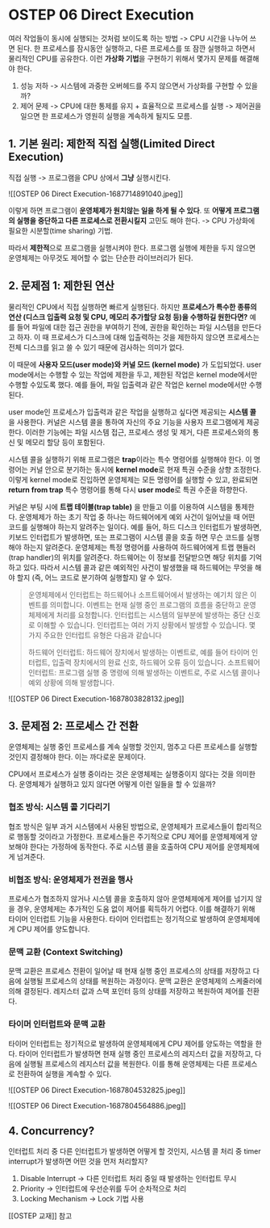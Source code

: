 # OSTEP 06 Direct Execution

여러 작업들이 동시에 실행되는 것처럼 보이도록 하는 방법 -> CPU 시간을 나누어 쓰면 된다. 한 프로세스를 잠시동안 실행하고, 다른 프로세스를 또 잠깐 실행하고 하면서 물리적인 CPU를 공유한다. 
이런 **가상화 기법**을 구현하기 위해서 몇가지 문제를 해결해야 한다.

1. 성능 저하 -> 시스템에 과중한 오버헤드를 주지 않으면서 가상화를 구현할 수 있을까?
2. 제어 문제 -> CPU에 대한 통제를 유지 + 효율적으로 프로세스를 실행 -> 제어권을 일으면 한 프로세스가 영원히 실행을 계속하게 될지도 모름.

## 1. 기본 원리: 제한적 직접 실행(Limited Direct Execution)

직접 실행 -> 프로그램을 CPU 상에서 **그냥** 실행시킨다. 

![[OSTEP 06 Direct Execution-1687714891040.jpeg]]

이렇게 하면 프로그램이 **운영체제가 원치않는 일을 하게 될 수 있다**.
또 **어떻게 프로그램의 실행을 중단하고 다른 프로세스로 전환시킬지** 고민도 해야 한다. -> CPU 가상화에 필요한 시분할(time sharing) 기법.

따라서 **제한적**으로 프로그램을 실행시켜야 한다. 프로그램 실행에 제한을 두지 않으면 운영체제는 아무것도 제어할 수 없는 단순한 라이브러리가 된다.

## 2. 문제점 1: 제한된 연산

물리적인 CPU에서 직접 실행하면 빠르게 실행된다. 하지만 **프로세스가 특수한 종류의 연산 (디스크 입출력 요청 및 CPU, 메모리 추가할당 요청 등)을 수행하길 원한다면?**
예를 들어  파일에 대한 접근 권한을 부여하기 전에, 권한을 확인하는 파일 시스템을 만든다고 하자. 이 때 프로세스가 디스크에 대해 입출력하는 것을 제한하지 않으면 프로세스는 전체 디스크를 읽고 쓸 수 있기 때문에 검사하는 의미가 없다.

이 때문에 **사용자 모드(user mode)와 커널 모드 (kernel mode)** 가 도입되었다.
user mode에서는 수행할 수 있는 작업에 제한을 두고, 제한된 작업은 kernel mode에서만 수행할 수있도록 했다. 예를 들어, 파일 입출력과 같은 작업은 kernel mode에서만 수행된다.

user mode인 프로세스가 입출력과 같은 작업을 실행하고 싶다면 제공되는 **시스템 콜**을 사용한다. 커널은 시스템 콜을 통하여 자신의 주요 기능을 사용자 프로그램에게 제공한다. 이러한 기능에는 파일 시스템 접근, 프로세스 생성 및 제거, 다른 프로세스와의 통신 및 메모리 할당 등이 포함된다.

시스템 콜을 실행하기 위해 프로그램은 **trap**이라는 특수 명령어를 실행해야 한다. 이 명령어는 커널 안으로 분기하는 동시에 **kernel mode**로 현재 특권 수준을 상향 조정한다.
이렇게 kernel mode로 진입하면 운영체제는 모든 명령어를 실행할 수 있고, 완료되면 **return from trap** 특수 명령어를 통해 다시 **user mode**로 특권 수준을 하향한다.

커널은 부팅 시에 **트랩 테이블(trap table)** 을 만들고 이를 이용하여 시스템을 통제한다. 운영체제가 하는 초기 작업 중 하나는 하드웨어에게 예외 사건이 일어났을 때 어떤 코드를 실행해야 하는지 알려주는 일이다. 예를 들어, 하드 디스크 인터럽트가 발생하면, 키보드 인터럽트가 발생하면, 또는 프로그램이 시스템 콜을 호출 하면 무슨 코드를 실행해야 하는지 알려준다. 운영체제는 특정 명령어를 사용하여 하드웨어에게 트랩 핸들러(trap handler)의 위치를 알려준다. 하드웨어는 이 정보를 전달받으면 해당 위치를 기억하고 있다. 따라서 시스템 콜과 같은 예외적인 사건이 발생했을 때 하드웨어는 무엇을 해야 할지 (즉, 어느 코드로 분기하여 실행할지) 알 수 있다.

> 운영체제에서 인터럽트는 하드웨어나 소프트웨어에서 발생하는 예기치 않은 이벤트를 의미합니다. 이벤트는 현재 실행 중인 프로그램의 흐름을 중단하고 운영체제에게 처리를 요청합니다. 인터럽트는 시스템의 일부분에 발생하는 중단 신호로 이해할 수 있습니다. 인터럽트는 여러 가지 상황에서 발생할 수 있습니다. 몇 가지 주요한 인터럽트 유형은 다음과 같습니다
> 
> 하드웨어 인터럽트: 하드웨어 장치에서 발생하는 이벤트로, 예를 들어 타이머 인터럽트, 입출력 장치에서의 완료 신호, 하드웨어 오류 등이 있습니다.
> 소프트웨어 인터럽트: 프로그램 실행 중 명령에 의해 발생하는 이벤트로, 주로 시스템 콜이나 예외 상황에 의해 발생합니다.

![[OSTEP 06 Direct Execution-1687803828132.jpeg]]


## 3. 문제점 2: 프로세스 간 전환

운영체제는 실행 중인 프로세스를 계속 실행할 것인지, 멈추고 다른 프로세스를 실행할 것인지 결정해야 한다. 이는 까다로운 문제이다.

CPU에서 프로세스가 실행 중이라는 것은 운영체제는 실행중이지 않다는 것을 의미한다. 운영체제가 실행하고 있지 않다면 어떻게 이런 일들을 할 수 있을까?

### 협조 방식: 시스템 콜 기다리기

협조 방식은 일부 과거 시스템에서 사용된 방법으로, 운영체제가 프로세스들이 합리적으로 행동할 것이라고 가정한다.
프로세스들은 주기적으로 CPU 제어를 운영체제에게 양보해야 한다는 가정하에 동작한다.
주로 시스템 콜을 호출하여 CPU 제어를 운영체제에게 넘겨준다.

### 비협조 방식: 운영체제가 전권을 행사

프로세스가 협조하지 않거나 시스템 콜을 호출하지 않아 운영체제에게 제어를 넘기지 않을 경우, 운영체제는 추가적인 도움 없이 제어를 획득하기 어렵다.
이를 해결하기 위해 타이머 인터럽트 기능을 사용한다. 타이머 인터럽트는 정기적으로 발생하여 운영체제에게 CPU 제어를 양도합니다.

### 문맥 교환 (Context Switching)

문맥 교환은 프로세스 전환이 일어날 때 현재 실행 중인 프로세스의 상태를 저장하고 다음에 실행될 프로세스의 상태를 복원하는 과정이다.
문맥 교환은 운영체제의 스케줄러에 의해 결정된다.
레지스터 값과 스택 포인터 등의 상태를 저장하고 복원하여 제어를 전환다.

### 타이머 인터럽트와 문맥 교환

타이머 인터럽트는 정기적으로 발생하여 운영체제에게 CPU 제어를 양도하는 역할을 한다.
타이머 인터럽트가 발생하면 현재 실행 중인 프로세스의 레지스터 값을 저장하고, 다음에 실행될 프로세스의 레지스터 값을 복원한다.
이를 통해 운영체제는 다른 프로세스로 전환하여 실행을 계속할 수 있다.

![[OSTEP 06 Direct Execution-1687804532825.jpeg]]

![[OSTEP 06 Direct Execution-1687804564886.jpeg]]

## 4. Concurrency?

인터럽트 처리 중 다른 인터럽트가 발생하면 어떻게 할 것인지, 시스템 콜 처리 중 timer interrupt가 발생하면 어떤 것을 먼저 처리할지?

1. Disable Interrupt -> 다른 인터럽트 처리 중일 때 발생하는 인터럽트 무시
2. Priority -> 인터럽트에 우선순위를 두어 순차적으로 처리
3. Locking Mechanism -> Lock 기법 사용

[[OSTEP 교재]] 참고